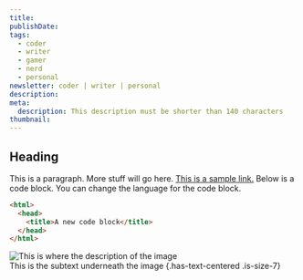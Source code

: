 ```yaml
---
title:
publishDate:
tags:
  - coder
  - writer
  - gamer
  - nerd
  - personal
newsletter: coder | writer | personal
description:
meta:
  description: This description must be shorter than 140 characters
thumbnail:
---
```


## Heading

This is a paragraph. More stuff will go here. [This is a sample link.](https://example.com/) Below is a code block. You can change the language for the code block.

```html
<html>
  <head>
    <title>A new code block</title>
  </head>
</html>
```

![This is where the description of the image](https://via.placeholder.com/940x534.jpg)  
This is the subtext underneath the image {.has-text-centered .is-size-7}

